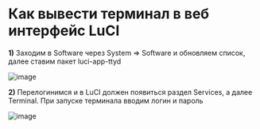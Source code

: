 # Как вывести терминал в веб интерфейс LuCI

**1)** Заходим в Software через System => Software и обновляем список, далее ставим пакет luci-app-ttyd

![image](https://user-images.githubusercontent.com/64090632/147649016-e32d64b9-a683-4e1d-8cf6-2e38dd7909b9.png)


**2)** Перелогинимся и в LuCI должен появиться раздел Services, а далее Terminal. При запуске терминала вводим логин и пароль

![image](https://user-images.githubusercontent.com/64090632/147648771-dc2c8a58-b33c-4836-9f43-170e70724dbe.png)
